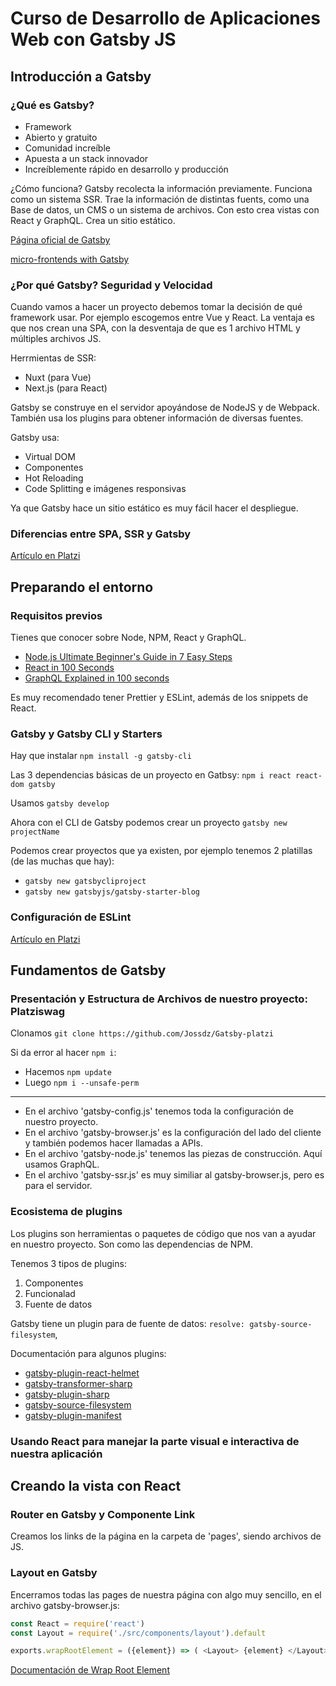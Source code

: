 # Curso de Desarrollo de Aplicaciones Web con Gatsby JS

## Introducción a Gatsby

### ¿Qué es Gatsby?

- Framework
- Abierto y gratuito
- Comunidad increíble
- Apuesta a un stack innovador
- Increíblemente rápido en desarrollo y producción

¿Cómo funciona? Gatsby recolecta la información previamente. Funciona como un sistema SSR. Trae la información de distintas fuents, como una Base de datos, un CMS o un sistema de archivos. Con esto crea vistas con React y GraphQL. Crea un sitio estático.

[Página oficial de Gatsby](https://www.gatsbyjs.com/)

[micro-frontends with Gatsby](https://www.youtube.com/watch?v=0Ta-awtLZTs)

### ¿Por qué Gatsby? Seguridad y Velocidad

Cuando vamos a hacer un proyecto debemos tomar la decisión de qué framework usar. Por ejemplo escogemos entre Vue y React. La ventaja es que nos crean una SPA, con la desventaja de que es 1 archivo HTML y múltiples archivos JS.

Herrmientas de SSR:

- Nuxt (para Vue)
- Next.js (para React)

Gatsby se construye en el servidor apoyándose de NodeJS y de Webpack. También usa los plugins para obtener información de diversas fuentes.

Gatsby usa:

- Virtual DOM
- Componentes
- Hot Reloading
- Code Splitting e imágenes responsivas

Ya que Gatsby hace un sitio estático es muy fácil hacer el despliegue.

### Diferencias entre SPA, SSR y Gatsby

[Artículo en Platzi](https://platzi.com/clases/1618-gatsby/21373-diferencias-entre-spa-ssr-y-gatsby/)

## Preparando el entorno

### Requisitos previos

Tienes que conocer sobre Node, NPM, React y GraphQL.

- [Node.js Ultimate Beginner's Guide in 7 Easy Steps](https://www.youtube.com/watch?v=ENrzD9HAZK4)
- [React in 100 Seconds](https://www.youtube.com/watch?v=Tn6-PIqc4UM)
- [GraphQL Explained in 100 seconds](https://www.youtube.com/watch?v=eIQh02xuVw4)

Es muy recomendado tener Prettier y ESLint, además de los snippets de React.

### Gatsby y Gatsby CLI y Starters

Hay que instalar `npm install -g gatsby-cli`

Las 3 dependencias básicas de un proyecto en Gatbsy: `npm i react react-dom gatsby`

Usamos `gatsby develop`

Ahora con el CLI de Gatsby podemos crear un proyecto `gatsby new projectName`

Podemos crear proyectos que ya existen, por ejemplo tenemos 2 platillas (de las muchas que hay):

- `gatsby new gatsbycliproject`
- `gatsby new gatsbyjs/gatsby-starter-blog`

### Configuración de ESLint

[Artículo en Platzi](https://platzi.com/clases/1618-gatsby/20983-configuracion-de-eslint/)

## Fundamentos de Gatsby

### Presentación y Estructura de Archivos de nuestro proyecto: Platziswag

Clonamos `git clone https://github.com/Jossdz/Gatsby-platzi`

Si da error al hacer `npm i`:

- Hacemos `npm update`
- Luego `npm i --unsafe-perm`

---

- En el archivo 'gatsby-config.js' tenemos toda la configuración de nuestro proyecto.
- En el archivo 'gatsby-browser.js' es la configuración del lado del cliente y también podemos hacer llamadas a APIs.
- En el archivo 'gatsby-node.js' tenemos las piezas de construcción. Aquí usamos GraphQL.
- En el archivo 'gatsby-ssr.js' es muy similiar al gatsby-browser.js, pero es para el servidor.

### Ecosistema de plugins

Los plugins son herramientas o paquetes de código que nos van a ayudar en nuestro proyecto. Son como las dependencias de NPM.

Tenemos 3 tipos de plugins:

1. Componentes
2. Funcionalad
3. Fuente de datos

Gatsby tiene un plugin para de fuente de datos: `resolve: gatsby-source-filesystem`,

Documentación para algunos plugins:

- [gatsby-plugin-react-helmet](https://www.gatsbyjs.com/docs/add-page-metadata/#using-react-helmet-and-gatsby-plugin-react-helmet)
- [gatsby-transformer-sharp](https://www.gatsbyjs.com/docs/reference/built-in-components/gatsby-image/#common-fragments-with-gatsby-transformer-sharp)
- [gatsby-plugin-sharp](https://www.gatsbyjs.com/docs/how-to/local-development/gatsby-on-windows/#gatsby-plugin-sharp-requires-node-x64)
- [gatsby-source-filesystem](https://www.gatsbyjs.com/docs/how-to/sourcing-data/sourcing-from-the-filesystem/#using-gatsby-source-filesystem)
- [gatsby-plugin-manifest](https://www.gatsbyjs.com/docs/how-to/performance/add-a-manifest-file/#using-gatsby-plugin-manifest)

### Usando React para manejar la parte visual e interactiva de nuestra aplicación

## Creando la vista con React

### Router en Gatsby y Componente Link

Creamos los links de la página en la carpeta de 'pages', siendo archivos de JS.

### Layout en Gatsby

Encerramos todas las pages de nuestra página con algo muy sencillo, en el archivo gatsby-browser.js:

```javascript
const React = require('react')
const Layout = require('./src/components/layout').default

exports.wrapRootElement = ({element}) => ( <Layout> {element} </Layout> )
```

[Documentación de Wrap Root Element](https://www.gatsbyjs.com/docs/reference/config-files/gatsby-browser/#wrapRootElement)
